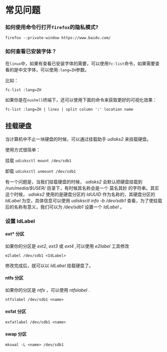 # 常见问题

### 如何使用命令行打开`firefox`的隐私模式?

```
firefox --private-window https://www.baidu.com/
``` 

### 如何查看已安装字体？

在`linux`中，如果有查看已安装字体的需要，可以使用`fc-list`命令，如果需要查看的是中文字体，可以使用`:lang=ZH`参数。

比如：
```shell
fc-list :lang=ZH
```

如果你是在`nushell`终端下，还可以使用下面的命令来获取更好的可视化效果：

```nushell
fc-list :lang=ZH | lines | split column ':' location name
```

## 挂载硬盘

当计算机中不止一块硬盘的时候，可以通过挂载助手 *udisks2* 来挂载硬盘。

使用方式很简单：

挂载 `udisksctl mount /dev/sdb1`

卸载 `udisksctl unmount /dev/sdb1`

有一个问题是，当我们挂载硬盘的时候， *udisks2* 会默认把硬盘挂载到 */run/media/$USER/* 目录下，有时候其名称会是一个 莫名其妙 的字符串。其实这个时候， *udisks2* 使用的是硬盘分区的 *IdUUID* 作为名称的，其硬盘分区的 *IdLabel* 为空，具体信息可以使用 *udisksctl info -b /dev/sdb1* 查看，为了使挂载后的名称有意义，我们可以为 */dev/sdb1* 设置一个 *IdLabel* 。

### 设置 IdLabel

#### ext* 分区

如果你的分区是 *ext2*, *ext3* 或 *ext4* ,可以使用 *e2label* 工具修改

```shell
e2label /dev/sdb1 <IdLabel>
```

 修改完成后，就可以以 *IdLabel* 挂载硬盘了。

#### ntfs 分区

如果你的分区是 *ntfs* ，可以使用 *ntfslabel* .

```shell
ntfslabel /dev/sdb1 <name>
```

#### exfat 分区

```shell
exfatlabel /dev/sdb1 <name>
```

#### swap 分区

```shell
mkswal -L <name> /dev/sdb1
```
